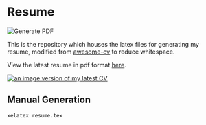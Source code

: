 # Resume

![Generate PDF](https://github.com/sam-taiff/resume/actions/workflows/deploy.yml/badge.svg)

This is the repository which houses the latex files for generating my resume, modified from [awesome-cv](https://github.com/posquit0/Awesome-CV) to reduce whitespace.

View the latest resume in pdf format [here](https://github.com/sam-taiff/resume/releases/download/latest/Sam_Al-Taiff-Resume.pdf).

[![an image version of my latest CV](https://github.com/sam-taiff/resume/releases/download/latest/Sam_Al-Taiff-Resume.png)](https://github.com/sam-taiff/resume/releases/download/latest/Sam_Al-Taiff-Resume.pdf)

## Manual Generation

```bash
xelatex resume.tex
```

